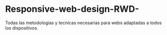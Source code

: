 # Responsive-web-design-RWD-
Todas las metodologias y tecnicas necesarias para webs adaptadas a todos los dispositivos.
